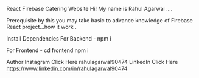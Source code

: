 React Firebase Catering Website Hi! My name is Rahul Agarwal ....

Prerequisite by this you may take basic to advance knowledge of Firebase React project...how it work .

Install Dependencies For Backend - npm i

For Frontend - cd frontend npm i



Author Instagram Click Here rahulagarwal90474 
LinkedIn Click Here https://www.linkedin.com/in/rahulagarwal90474